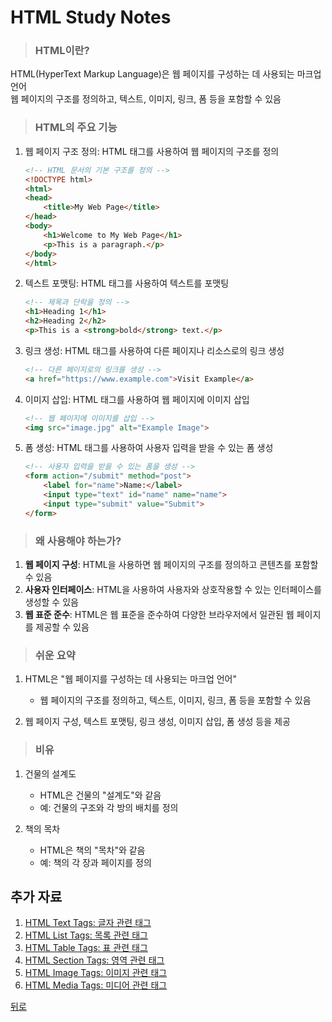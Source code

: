 # HTML Study Notes
> ### HTML이란?
HTML(HyperText Markup Language)은 웹 페이지를 구성하는 데 사용되는 마크업 언어</br>
웹 페이지의 구조를 정의하고, 텍스트, 이미지, 링크, 폼 등을 포함할 수 있음

> ### HTML의 주요 기능
1. 웹 페이지 구조 정의: HTML 태그를 사용하여 웹 페이지의 구조를 정의
    ```html
    <!-- HTML 문서의 기본 구조를 정의 -->
    <!DOCTYPE html>
    <html>
    <head>
        <title>My Web Page</title>
    </head>
    <body>
        <h1>Welcome to My Web Page</h1>
        <p>This is a paragraph.</p>
    </body>
    </html>
    ```

2. 텍스트 포맷팅: HTML 태그를 사용하여 텍스트를 포맷팅
    ```html
    <!-- 제목과 단락을 정의 -->
    <h1>Heading 1</h1>
    <h2>Heading 2</h2>
    <p>This is a <strong>bold</strong> text.</p>
    ```

3. 링크 생성: HTML 태그를 사용하여 다른 페이지나 리소스로의 링크 생성
    ```html
    <!-- 다른 페이지로의 링크를 생성 -->
    <a href="https://www.example.com">Visit Example</a>
    ```

4. 이미지 삽입: HTML 태그를 사용하여 웹 페이지에 이미지 삽입
    ```html
    <!-- 웹 페이지에 이미지를 삽입 -->
    <img src="image.jpg" alt="Example Image">
    ```

5. 폼 생성: HTML 태그를 사용하여 사용자 입력을 받을 수 있는 폼 생성
    ```html
    <!-- 사용자 입력을 받을 수 있는 폼을 생성 -->
    <form action="/submit" method="post">
        <label for="name">Name:</label>
        <input type="text" id="name" name="name">
        <input type="submit" value="Submit">
    </form>
    ```

> ### 왜 사용해야 하는가?
1. **웹 페이지 구성**: HTML을 사용하면 웹 페이지의 구조를 정의하고 콘텐츠를 포함할 수 있음
2. **사용자 인터페이스**: HTML을 사용하여 사용자와 상호작용할 수 있는 인터페이스를 생성할 수 있음
3. **웹 표준 준수**: HTML은 웹 표준을 준수하여 다양한 브라우저에서 일관된 웹 페이지를 제공할 수 있음

> ### 쉬운 요약
1. HTML은 "웹 페이지를 구성하는 데 사용되는 마크업 언어"
    - 웹 페이지의 구조를 정의하고, 텍스트, 이미지, 링크, 폼 등을 포함할 수 있음

2. 웹 페이지 구성, 텍스트 포맷팅, 링크 생성, 이미지 삽입, 폼 생성 등을 제공

> ### 비유
1. 건물의 설계도
    - HTML은 건물의 "설계도"와 같음
    - 예: 건물의 구조와 각 방의 배치를 정의

2. 책의 목차
    - HTML은 책의 "목차"와 같음
    - 예: 책의 각 장과 페이지를 정의

## 추가 자료
1. [HTML Text Tags: 글자 관련 태그](TextTags.md)
2. [HTML List Tags: 목록 관련 태그](ListTags.md)
3. [HTML Table Tags: 표 관련 태그](TableTags.md)
4. [HTML Section Tags: 영역 관련 태그](SectionTags.md)
5. [HTML Image Tags: 이미지 관련 태그](ImageTags.md)
6. [HTML Media Tags: 미디어 관련 태그](MediaTags.md)

[뒤로](/README.md)
